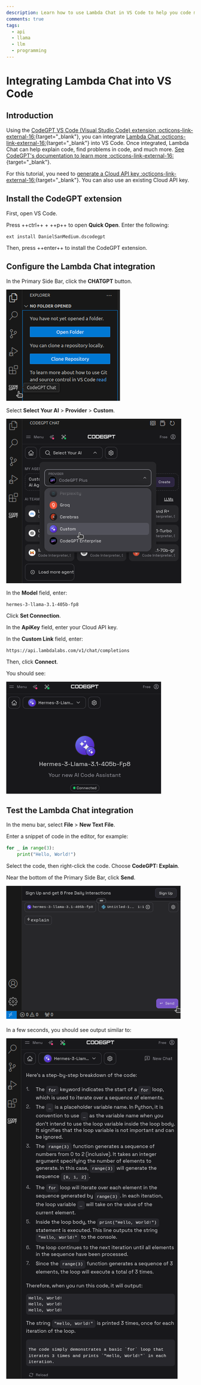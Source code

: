 ```yaml
---
description: Learn how to use Lambda Chat in VS Code to help you code more efficiently.
comments: true
tags:
  - api
  - llama
  - llm
  - programming
---
```


# Integrating Lambda Chat into VS Code

## Introduction

Using the
[CodeGPT VS Code (Visual Studio Code) extension :octicons-link-external-16:](https://marketplace.visualstudio.com/items?itemName=DanielSanMedium.dscodegpt){target="_blank"},
you can integrate
[Lambda Chat :octicons-link-external-16:](https://lambda.chat/chatui/){target="_blank"}
into VS Code. Once integrated, Lambda Chat can help explain code, find problems
in code, and much more.
[See CodeGPT's documentation to learn more :octicons-link-external-16:](https://docs.codegpt.co/docs/intro){target="_blank"}.

For this tutorial, you need to
[generate a Cloud API key :octicons-link-external-16:](https://cloud.lambdalabs.com/api-keys){target="_blank"}.
You can also use an existing Cloud API key.

## Install the CodeGPT extension

First, open VS Code.

Press ++ctrl++ + ++p++ to open **Quick Open**. Enter the following:

```
ext install DanielSanMedium.dscodegpt
```

Then, press ++enter++ to install the CodeGPT extension.

## Configure the Lambda Chat integration

In the Primary Side Bar, click the **CHATGPT** button.

![CHATGPT button in Primary Side Bar](../../assets/images/vs-code-button.png)

Select **Select Your AI** > **Provider** > **Custom**.

![Custom provider under Select Your AI dropdown menu](../../assets/images/custom-ai-provider.png)

In the **Model** field, enter:

```
hermes-3-llama-3.1-405b-fp8
```

Click **Set Connection**.

In the **ApiKey** field, enter your Cloud API key.

In the **Custom Link** field, enter:

```
https://api.lambdalabs.com/v1/chat/completions
```

Then, click **Connect**.

You should see:

![CODEGPT connected](../../assets/images/codegpt-connected.png)

## Test the Lambda Chat integration

In the menu bar, select **File** > **New Text File**.

Enter a snippet of code in the editor, for example:

```python
for _ in range(3):
    print("Hello, World!")
```

Select the code, then right-click the code. Choose **CodeGPT: Explain**.

Near the bottom of the Primary Side Bar, click **Send**.

![CODEGPT send](../../assets/images/codegpt-send.png)

In a few seconds, you should see output similar to:

![CODEGPT output](../../assets/images/codegpt-output.png)
